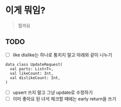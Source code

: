 # 이게 뭐임?
> 뭘까요

## TODO
- [ ] like dislike는 하나로 퉁치지 말고 아래와 같이 나누기
```
data class UpdateRequest(
  val parts: List<T>,
  val likeCount: Int,
  val dislikeCount: Int,
)
```

 - [ ] upsert 쓰지 말고 그냥 update로 수정하기
 - [ ] 이미 좋아요 된 녀석 체크할 때에는 early return을 쓰기